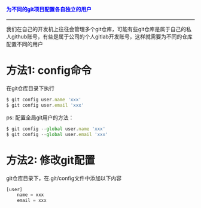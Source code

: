 #### <font color="blue">为不同的git项目配置各自独立的用户</font>

---

我们在自己的开发机上往往会管理多个git仓库，可能有些git仓库是属于自己的私人github账号，有些是属于公司的个人gitlab开发账号，这样就需要为不同的仓库配置不同的用户

# 方法1: config命令

在git仓库目录下执行

```javascript
$ git config user.name 'xxx'                       
$ git config user.email 'xxx'
```

ps: 配置全局git用户的方法：

```javascript
$ git config --global user.name 'xxx'                       
$ git config --global user.email 'xxx'
```

# 方法2: 修改git配置

git仓库目录下，在.git/config文件中添加以下内容

```javascript
[user]
    name = xxx
    email = xxx
```
